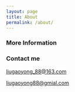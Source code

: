 ```yaml
---
layout: page
title: About
permalink: /about/
---
```




### More Information



### Contact me

[liugaoyong_88@163.com](mailto:liugaoyong_88@163.com)

[liugaoyong88@gmial.com](mailto:liugaoyong_88@gmial.com)

